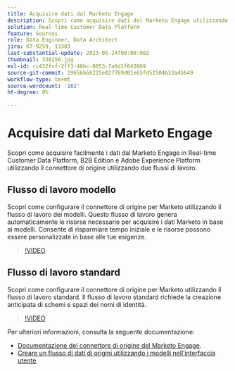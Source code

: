 ```yaml
---
title: Acquisire dati dal Marketo Engage
description: Scopri come acquisire dati dal Marketo Engage utilizzando il connettore di origine utilizzando i flussi di lavoro standard e di modelli.
solution: Real-Time Customer Data Platform
feature: Sources
role: Data Engineer, Data Architect
jira: KT-9259, 13303
last-substantial-update: 2023-05-24T00:00:00Z
thumbnail: 338250.jpg
exl-id: cc432fcf-2ff3-48bc-8053-7a6d1f643869
source-git-commit: 19656b66225e827769d01e65fd52504b33a4b649
workflow-type: tm+mt
source-wordcount: '162'
ht-degree: 0%

---
```


# Acquisire dati dal Marketo Engage

Scopri come acquisire facilmente i dati dal Marketo Engage in Real-time Customer Data Platform, B2B Edition e Adobe Experience Platform utilizzando il connettore di origine utilizzando due flussi di lavoro.

## Flusso di lavoro modello

Scopri come configurare il connettore di origine per Marketo utilizzando il flusso di lavoro dei modelli. Questo flusso di lavoro genera automaticamente le risorse necessarie per acquisire i dati Marketo in base ai modelli. Consente di risparmiare tempo iniziale e le risorse possono essere personalizzate in base alle tue esigenze.

>[!VIDEO](https://video.tv.adobe.com/v/3419550?quality=12&learn=on)

## Flusso di lavoro standard

Scopri come configurare il connettore di origine per Marketo utilizzando il flusso di lavoro standard. Il flusso di lavoro standard richiede la creazione anticipata di schemi e spazi dei nomi di identità.

>[!VIDEO](https://video.tv.adobe.com/v/338250?quality=12&learn=on)

Per ulteriori informazioni, consulta la seguente documentazione:
* [Documentazione del connettore di origine del Marketo Engage](https://experienceleague.adobe.com/docs/experience-platform/sources/connectors/adobe-applications/marketo/marketo.html).
* [Creare un flusso di dati di origini utilizzando i modelli nell’interfaccia utente](https://experienceleague.adobe.com/docs/experience-platform/sources/ui-tutorials/templates.html#)
